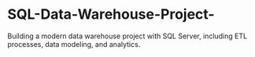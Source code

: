 # SQL-Data-Warehouse-Project-
Building a modern data warehouse project with SQL Server, including ETL processes, data modeling, and analytics.
